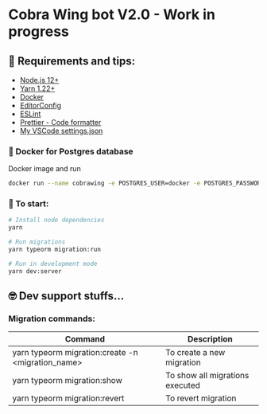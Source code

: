 # Cobra Wing bot V2.0 - Work in progress

## 📌 Requirements and tips:

- [Node.js 12+](https://nodejs.org/en/)
- [Yarn 1.22+](https://yarnpkg.com/)
- [Docker](https://docs.docker.com/docker-for-windows/install/)
- [EditorConfig](https://marketplace.visualstudio.com/items?itemName=EditorConfig.EditorConfig)
- [ESLint](https://marketplace.visualstudio.com/items?itemName=dbaeumer.vscode-eslint)
- [Prettier - Code formatter](https://marketplace.visualstudio.com/items?itemName=esbenp.prettier-vscod)
- [My VSCode settings.json](https://gist.github.com/rafaelpivatto/b4d77ca681941d68ceed6f1c7ca12c3f)

### 🐳 Docker for Postgres database

Docker image and run

```bash
docker run --name cobrawing -e POSTGRES_USER=docker -e POSTGRES_PASSWORD=docker -p 5432:5432 -d postgres
```

### 🚀 To start:

```bash
# Install node dependencies
yarn

# Run migrations
yarn typeorm migration:run

# Run in development mode
yarn dev:server
```

## 🤓 Dev support stuffs...

### Migration commands:

| Command                                           | Description                     |
| ------------------------------------------------- | ------------------------------- |
| yarn typeorm migration:create -n <migration_name> | To create a new migration       |
| yarn typeorm migration:show                       | To show all migrations executed |
| yarn typeorm migration:revert                     | To revert migration             |
